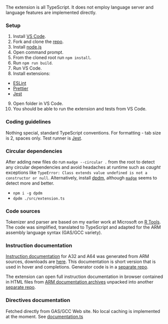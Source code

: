 The extension is all TypeScript. It does not employ language server and language features are implemented directly.

### Setup
1. Install [VS Code](https://code.visualstudio.com/download).
2. Fork and clone the [repo](https://github.com/MikhailArkhipov/vscode-arm).
3. Install [node.js](https://nodejs.org/en)
4. Open command prompt.
5. From the cloned root run `npm install`.
6. Run `npm run build`.
7. Run VS Code.
8. Install extensions: 
- [ESLint](https://marketplace.visualstudio.com/items?itemName=dbaeumer.vscode-eslint)
- [Prettier](https://marketplace.visualstudio.com/items?itemName=esbenp.prettier-vscode)
- [Jest](https://marketplace.visualstudio.com/items?itemName=Orta.vscode-jest)

9. Open folder in VS Code.
10. You should be able to run the extension and tests from VS Code.

### Coding guidelines
Nothing special, standard TypeScript conventions. For formatting - tab size is 2, spaces only. Test runner is [Jest](https://jestjs.io/).

### Circular dependencies
After adding new files do run `madge --circular .` from the root to detect any circular dependencies and avoid headaches at runtime such as *caught* exceptions like `TypeError: Class extends value undefined is not a constructor or null`. Alternatively, install [dpdm](https://github.com/acrazing/dpdm), although [`madge`](https://www.npmjs.com/package/madge) seems to detect more and better.
- `npm i -g dpdm`
- `dpdm ./src/extension.ts`

### Code sources
Tokenizer and parser are based on my earlier work at Microsoft on [R Tools](https://github.com/MikhailArkhipov/vscode-r). The code was simplified, translated to TypeScript and adapted for the ARM assembly language syntax (GAS/GCC variety).

### Instruction documentation
[Instruction documentation](https://github.com/MikhailArkhipov/vscode-arm/tree/main/src/instruction_sets) for A32 and A64 was generated from ARM sources, downloads are [here](https://developer.arm.com/downloads/-/exploration-tools). This documentation is short version that is used in hover and completions. Generator code is in a [separate repo](https://github.com/MikhailArkhipov/arm-doc-converter). 

The extension can open full instruction documentation in browser contained in HTML files from [ARM documentation archives](https://developer.arm.com/downloads/-/exploration-tools) unpacked into another [separate repo](https://github.com/MikhailArkhipov/ARM-doc).

### Directives documentation
Fetched directly from GAS/GCC Web site. No local caching is implemented at the moment. See [documentation.ts](https://github.com/MikhailArkhipov/vscode-arm/blob/main/src/documentation/documentation.ts)